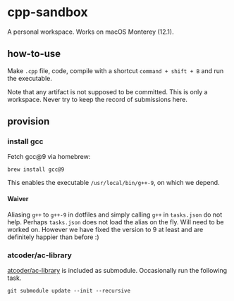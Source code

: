# cpp-sandbox
A personal workspace. Works on macOS Monterey (12.1).

## how-to-use
Make `.cpp` file, code, compile with a shortcut `command + shift + B` and run the executable.

Note that any artifact is not supposed to be committed. This is only a workspace. Never try to keep the record of submissions here.

## provision
### install gcc
Fetch gcc@9 via homebrew:

```
brew install gcc@9
```

This enables the executable `/usr/local/bin/g++-9`, on which we depend.

#### Waiver
Aliasing `g++` to `g++-9` in dotfiles and simply calling `g++` in `tasks.json` do not help. Perhaps `tasks.json` does not load the alias on the fly. Will need to be worked on. However we have fixed the version to 9 at least and are definitely happier than before :)

### atcoder/ac-library
[atcoder/ac-library](https://github.com/atcoder/ac-library) is included as submodule. Occasionally run the following task.

```
git submodule update --init --recursive
```
